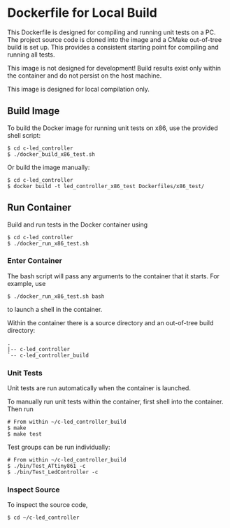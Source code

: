 # Dockerfile for Local Build

This Dockerfile is designed for compiling and running unit tests on a PC.
The project source code is cloned into the image and a CMake out-of-tree build is set up.
This provides a consistent starting point for compiling and running all tests.

This image is not designed for development!
Build results exist only within the container and do not persist on the host machine.

This image is designed for local compilation only.


## Build Image

To build the Docker image for running unit tests on x86, use the provided shell script:
```
$ cd c-led_controller
$ ./docker_build_x86_test.sh
```

Or build the image manually:
```
$ cd c-led_controller
$ docker build -t led_controller_x86_test Dockerfiles/x86_test/
```


## Run Container

Build and run tests in the Docker container using
```
$ cd c-led_controller
$ ./docker_run_x86_test.sh
```


### Enter Container

The bash script will pass any arguments to the container that it starts. For example, use
```
$ ./docker_run_x86_test.sh bash
```
to launch a shell in the container.

Within the container there is a source directory and an out-of-tree build directory:
```
.
|-- c-led_controller
`-- c-led_controller_build
```


### Unit Tests

Unit tests are run automatically when the container is launched.

To manually run unit tests within the container, first shell into the container. Then run
```
# From within ~/c-led_controller_build
$ make
$ make test
```

Test groups can be run individually:
```
# From within ~/c-led_controller_build
$ ./bin/Test_ATtiny861 -c
$ ./bin/Test_LedController -c
```

### Inspect Source

To inspect the source code,
```
$ cd ~/c-led_controller
```
